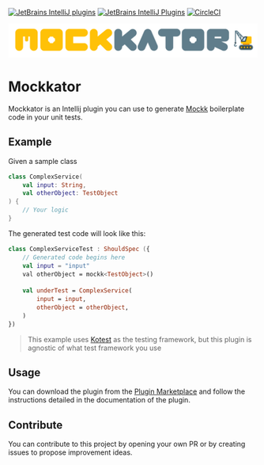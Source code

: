 [![JetBrains IntelliJ plugins](https://img.shields.io/jetbrains/plugin/d/15520?logo=Intellij%20IDEA&style=for-the-badge)](https://plugins.jetbrains.com/plugin/15520-fixkture)
[![JetBrains IntelliJ Plugins](https://img.shields.io/jetbrains/plugin/v/15520?label=PLUGIN&logo=IntelliJ%20IDEA&style=for-the-badge)](https://plugins.jetbrains.com/plugin/15520-fixkture)
[![CircleCI](https://img.shields.io/circleci/build/github/pelletier197/Mockkator?label=Circle%20CI&logo=circleci&style=for-the-badge)](https://app.circleci.com/pipelines/github/pelletier197/Fixkture)

<p align="center">
  <img src="./logo/logo.png">
</p>

# Mockkator
Mockkator is an Intellij plugin you can use to generate [Mockk](https://github.com/mockk/mockk) boilerplate code in your unit tests.

## Example
Given a sample class 
```kotlin
class ComplexService(
    val input: String,
    val otherObject: TestObject
) {
    // Your logic
}
```

The generated test code will look like this:
```kotlin
class ComplexServiceTest : ShouldSpec ({
    // Generated code begins here
    val input = "input"
    val otherObject = mockk<TestObject>()
    
    val underTest = ComplexService(
        input = input,
        otherObject = otherObject,
    )
})
```
> This example uses [Kotest](https://github.com/kotest/kotest) as the testing framework, but this plugin is agnostic of what test framework you use


## Usage
You can download the plugin from the [Plugin Marketplace](https://plugins.jetbrains.com/plugin/15520-fixkture) and follow the instructions detailed in the documentation of the plugin.

## Contribute
You can contribute to this project by opening your own PR or by creating issues to propose improvement ideas. 
